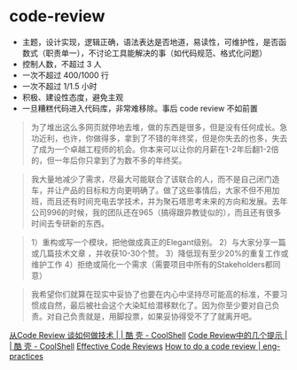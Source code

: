 # code-review

* 主题，设计实现，逻辑正确，语法表达是否地道，易读性，可维护性，是否函数式（职责单一），不讨论工具能解决的事（如代码规范、格式化问题）
* 控制人数，不超过 3 人
* 一次不超过 400/1000 行
* 一次不超过 1/1.5 小时
* 积极、建设性态度，避免主观
* 一旦糟糕代码进入代码库，非常难移除。事后 code review 不如前置

> 为了堆出这么多网页就停地去堆，做的东西是很多，但是没有任何成长。急功近利，也许，你做得多，拿到了不错的年终奖，但是你失去的也多，失去了成为一个卓越工程师的机会。你本来可以让你的月薪在1-2年后翻1-2倍的，但一年后你只拿到了为数不多的年终奖。

> 我大量地减少了需求，尽最大可能联合了该联合的人，而不是自己闭门造车，并让产品的目标和方向更明确了。做了这些事情后，大家不但不用加班，而且还有时间充电去学技术，并为聚石塔思考未来的方向和发展。去年公司996的时候，我的团队还在965（搞得跟异教徒似的），而且还有很多时间去专研新的东西。

> 1）重构或写一个模块，把他做成真正的Elegant级别。 2）与大家分享一篇或几篇技术文章 ，并收获10-30个赞。 3）降低现有至少20%的重复工作或维护工作 4）拒绝或简化一个需求（需要项目中所有的Stakeholders都同意）

> 我希望你们就算在现实中妥协了也要在内心中坚持尽可能高的标准，不要习惯成自然，最后被社会这个大染缸给潜移默化了。因为你至少要对自己负责。对自己负责就是，用脚投票，如果妥协得受不了了就离开吧。

[从Code Review 谈如何做技术 | | 酷 壳 - CoolShell](https://coolshell.cn/articles/11432.html)
[Code Review中的几个提示 | | 酷 壳 - CoolShell](https://coolshell.cn/articles/1302.html)
[Effective Code Reviews](https://nyu-cds.github.io/effective-code-reviews/)
[How to do a code review | eng-practices](https://google.github.io/eng-practices/review/reviewer/)
